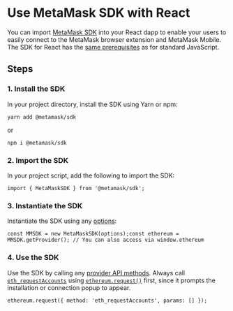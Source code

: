 
# Use MetaMask SDK with React

You can import [MetaMask SDK](/wallet/concepts/sdk/) into your React dapp to enable your users to easily connect to the MetaMask browser extension and MetaMask Mobile. The SDK for React has the [same prerequisites](/wallet/#prerequisites) as for standard JavaScript.

## Steps[​](#steps "Direct link to Steps")

### 1. Install the SDK[​](#1-install-the-sdk "Direct link to 1. Install the SDK")

In your project directory, install the SDK using Yarn or npm:

```
yarn add @metamask/sdk
```

or

```
npm i @metamask/sdk
```

### 2. Import the SDK[​](#2-import-the-sdk "Direct link to 2. Import the SDK")

In your project script, add the following to import the SDK:

```
import { MetaMaskSDK } from '@metamask/sdk';
```

### 3. Instantiate the SDK[​](#3-instantiate-the-sdk "Direct link to 3. Instantiate the SDK")

Instantiate the SDK using any [options](/wallet/reference/sdk-js-options/):

```
const MMSDK = new MetaMaskSDK(options);const ethereum = MMSDK.getProvider(); // You can also access via window.ethereum
```

### 4. Use the SDK[​](#4-use-the-sdk "Direct link to 4. Use the SDK")

Use the SDK by calling any [provider API methods](/wallet/reference/provider-api/). Always call [`eth_requestAccounts`](/wallet/reference/rpc-api/#eth_requestaccounts) using [`ethereum.request()`](/wallet/reference/provider-api/#ethereumrequestargs) first, since it prompts the installation or connection popup to appear.

```
ethereum.request({ method: 'eth_requestAccounts', params: [] });
```
